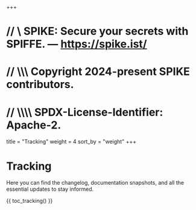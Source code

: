 +++
# //    \\ SPIKE: Secure your secrets with SPIFFE. — https://spike.ist/
# //  \\\\\ Copyright 2024-present SPIKE contributors.
# // \\\\\\\ SPDX-License-Identifier: Apache-2.

title = "Tracking"
weight = 4
sort_by = "weight"
+++

# Tracking

Here you can find the changelog, documentation snapshots, and all the essential
updates to stay informed.

{{ toc_tracking() }}